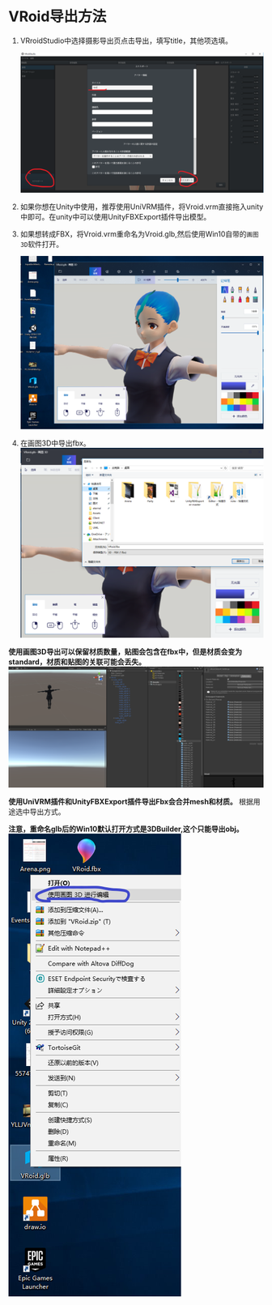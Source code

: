 # VRoid导出方法

1. VRroidStudio中选择摄影导出页点击导出，填写title，其他项选填。
   
   ![image](pic/1.png)

2. 如果你想在Unity中使用，推荐使用UniVRM插件，将Vroid.vrm直接拖入unity中即可。在unity中可以使用UnityFBXExport插件导出模型。

3. 如果想转成FBX，将Vroid.vrm重命名为Vroid.glb,然后使用Win10自带的`画图3D`软件打开。
   
   ![image](pic/2.png)

4. 在画图3D中导出fbx。
   ![image](pic/3.png)

   
**使用画图3D导出可以保留材质数量，贴图会包含在fbx中，但是材质会变为standard，材质和贴图的关联可能会丢失。![image](pic/4.png)**

**使用UniVRM插件和UnityFBXExport插件导出Fbx会合并mesh和材质。**
根据用途选中导出方式。

**注意，重命名glb后的Win10默认打开方式是3DBuilder,这个只能导出obj。![image](pic/5.png)**
